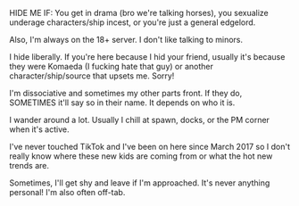 HIDE ME IF: You get in drama (bro we're talking horses), you sexualize underage characters/ship incest, or you're just a general edgelord.

Also, I'm always on the 18+ server. I don't like talking to minors.

I hide liberally. If you're here because I hid your friend, usually it's because they were Komaeda (I fucking hate that guy) or another character/ship/source that upsets me. Sorry!

I'm dissociative and sometimes my other parts front. If they do, SOMETIMES it'll say so in their name. It depends on who it is. 

I wander around a lot. Usually I chill at spawn, docks, or the PM corner when it's active.

I've never touched TikTok and I've been on here since March 2017 so I don't really know where these new kids are coming from or what the hot new trends are.

Sometimes, I'll get shy and leave if I'm approached. It's never anything personal! I'm also often off-tab.
